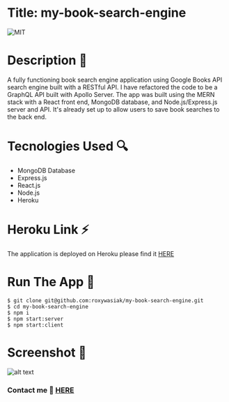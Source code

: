 # Title: my-book-search-engine

![MIT](https://img.shields.io/badge/GNU-License-green)

# Description 📕

A fully functioning book search engine application using Google Books API search engine built with a RESTful API.
I have refactored the code to be a GraphQL API built with Apollo Server. The app was built using the MERN stack with a React front end, MongoDB database, and Node.js/Express.js server and API. It's already set up to allow users to save book searches to the back end.

# Tecnologies Used 🔍

- MongoDB Database
- Express.js
- React.js
- Node.js
- Heroku

# Heroku Link ⚡️

The application is deployed on Heroku please find it [HERE](https://agile-lake-27689.herokuapp.com/)

# Run The App 🚀

```
$ git clone git@github.com:roxywasiak/my-book-search-engine.git
$ cd my-book-search-engine
$ npm i
$ npm start:server
$ npm start:client
```

# Screenshot 📸

![alt text](booksearch.png)

### Contact me 👋 [HERE](ruksclone@hotmail.com)
